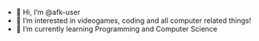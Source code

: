 - 👋 Hi, I’m @afk-user
- 👀 I’m interested in videogames, coding and all computer related things!
- 🌱 I’m currently learning Programming and Computer Science

<!---
afk-user/afk-user is a ✨ special ✨ repository because its `README.md` (this file) appears on your GitHub profile.
You can click the Preview link to take a look at your changes.
--->
